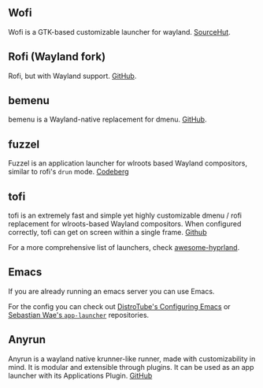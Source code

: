 ## Wofi

Wofi is a GTK-based customizable launcher for wayland.
[SourceHut](https://hg.sr.ht/~scoopta/wofi).

## Rofi (Wayland fork)

Rofi, but with Wayland support.
[GitHub](https://github.com/lbonn/rofi).

## bemenu

bemenu is a Wayland-native replacement for dmenu.
[GitHub](https://github.com/Cloudef/bemenu).

## fuzzel

Fuzzel is an application launcher for wlroots based Wayland compositors, similar to rofi's `drun` mode.
[Codeberg](https://codeberg.org/dnkl/fuzzel)

## tofi

tofi is an extremely fast and simple yet highly customizable dmenu / rofi replacement for wlroots-based Wayland compositors. When configured correctly, tofi can get on screen within a single frame.
[Github](https://github.com/philj56/tofi)

For a more comprehensive list of launchers, check
[awesome-hyprland](https://github.com/hyprland-community/awesome-hyprland#runners-menus-and-application-launchers).

## Emacs
If you are already running an emacs server you can use Emacs.

For the config you can check out [DistroTube's Configuring Emacs](https://gitlab.com/dwt1/configuring-emacs/-/blob/main/07-the-final-touches/scripts/app-launchers.el?ref_type=heads) or [Sebastian Wae's `app-launcher`](https://github.com/SebastienWae/app-launcher) repositories.

## Anyrun

Anyrun is a wayland native krunner-like runner, made with customizability in
mind. It is modular and extensible through plugins. It can be used as an app launcher with its Applications Plugin.
[GitHub](https://github.com/Kirottu/anyrun)

